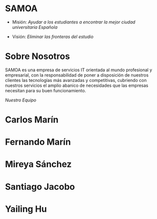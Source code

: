 # SAMOA

- Misión: *Ayudar a los estudiantes a encontrar la mejor ciudad universitaria Española*

- Visión: *Eliminar las fronteras del estudio* 

# Sobre Nosotros

SAMOA es una empresa de servicios IT orientada al mundo profesional y empresarial, con la responsabilidad de poner a disposición de nuestros clientes las tecnologías más avanzadas y competitivas, cubriendo con nuestros servicios el amplio abanico de necesidades que las empresas necesitan para su buen funcionamiento.

*Nuestro Equipo*

# Carlos Marín
# Fernando Marín
# Mireya Sánchez
# Santiago Jacobo
# Yailing Hu





